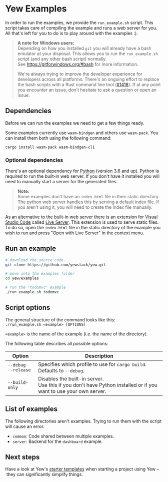 # Yew Examples

In order to run the examples, we provide the `run_example.sh` script.
This script takes care of compiling the example and runs a web server for you.
All that's left for you to do is to play around with the examples :).

> **A note for Windows users:**<br>
> Depending on how you installed `git` you will already have a bash emulator at your disposal. This allows you to run the `run_example.sh` script (and any other bash script) normally.<br>
> See <https://gitforwindows.org/#bash> for more information.
>
> We're always trying to improve the developer experience for developers across all platforms.
> There's an ongoing effort to replace the bash scripts with a Rust command line tool ([#1418](https://github.com/yewstack/yew/issues/1418)).
> If at any point you encounter an issue, don't hesitate to ask a question or open an issue.

## Dependencies

Before we can run the examples we need to get a few things ready.

Some examples currently use `wasm-bindgen` and others use `wasm-pack`.
You can install them both using the following command:

```bash
cargo install wasm-pack wasm-bindgen-cli
```

### Optional dependencies

There's an optional dependency for [Python](https://www.python.org/) (version 3.6 and up).
Python is required to run the built-in web server.
If you don't have it installed you will need to manually start a server for the generated files.

> **Note:**<br>
> Some examples don't have an `index.html` file in their static directory.
> The python web server handles this by serving a default index file.
> If you aren't using it, you will need to create the index file manually.

As an alternative to the built-in web server there is an extension for [Visual Studio Code](https://code.visualstudio.com/) called [Live Server](https://marketplace.visualstudio.com/items?itemName=ritwickdey.LiveServer).
This extension is used to serve static files.
To do so, open the `index.html` file in the static directory of the example you wish to run and press "Open with Live Server" in the context menu.

## Run an example

```bash
# download the source code.
git clone https://github.com/yewstack/yew.git

# move into the examples folder
cd yew/examples

# run the "todomvc" example
./run_example.sh todomvc
```

## Script options

The general structure of the command looks like this:<br>
`./run_example.sh <example> [OPTIONS]`

`<example>` is the name of the example (i.e. the name of the directory).

The following table describes all possible options:

| Option                   | Description                                                                                                         |
| ------------------------ | ------------------------------------------------------------------------------------------------------------------- |
| `--debug`<br>`--release` | Specifies which profile to use for `cargo build`. Defaults to `--debug`.                                            |
| `--build-only`           | Disables the built-in server.<br>Use this if you don't have Python installed or if you want to use your own server. |

## List of examples

<!-- TODO: add a table explaining the purpose of each example -->

The following directories aren't examples. Trying to run them with the script will cause an error.

- `common`: Code shared between multiple examples.
- `server`: Backend for the `dashboard` example.

## Next steps

Have a look at Yew's [starter templates](https://yew.rs/docs/getting-started/starter-templates) when starting a project using Yew – they can significantly simplify things.
